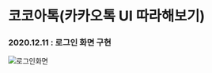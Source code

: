 # 코코아톡(카카오톡 UI 따라해보기)
### 2020.12.11 : 로그인 화면 구현
![로그인화면](https://user-images.githubusercontent.com/68586291/101794625-69962b80-3b4a-11eb-879f-20f2044b1f1f.jpg)
